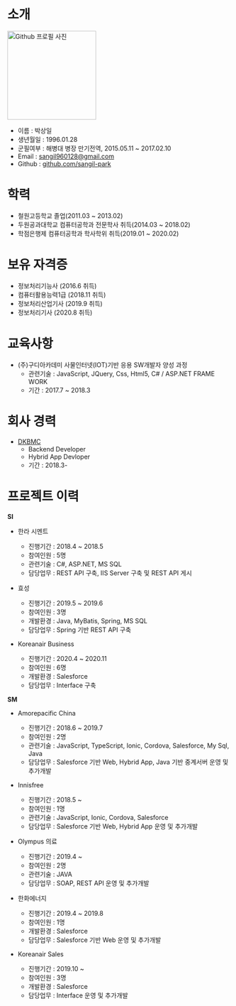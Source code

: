 # 소개
<img alt="Github 프로필 사진" src="" width="200">

* 이름 : 박상일
* 생년월일 : 1996.01.28
* 군필여부 : 해병대 병장 만기전역, 2015.05.11 ~ 2017.02.10
* Email : sangil960128@gmail.com
* Github : [github.com/sangil-park](https://github.com/sangil-park)


# 학력
* 철원고등학교 졸업(2011.03 ~ 2013.02)
* 두원공과대학교 컴퓨터공학과 전문학사 취득(2014.03 ~ 2018.02)
* 학점은행제 컴퓨터공학과 학사학위 취득(2019.01 ~ 2020.02)


# 보유 자격증
* 정보처리기능사 (2016.6 취득)
* 컴퓨터활용능력1급 (2018.11 취득)
* 정보처리산업기사 (2019.9 취득)
* 정보처리기사 (2020.8 취득)


# 교육사항
* (주)구디아카데미 사물인터넷(IOT)기반 응용 SW개발자 양성 과정
    - 관련기술 : JavaScript, JQuery, Css, Html5, C# / ASP.NET FRAME WORK
    - 기간 : 2017.7 ~ 2018.3


# 회사 경력
* [DKBMC](http://www.dkbmc.com/)
    - Backend Developer
    - Hybrid App Devloper
    - 기간 : 2018.3-


# 프로젝트 이력

**SI**
* 한라 시멘트
    - 진행기간 : 2018.4 ~ 2018.5
    - 참여인원 : 5명
    - 관련기술 : C#, ASP.NET, MS SQL
    - 담당업무 : REST API 구축, IIS Server 구축 및 REST API 게시


* 효성 
    - 진행기간 : 2019.5 ~ 2019.6
    - 참여인원 : 3명
    - 개발환경 : Java, MyBatis, Spring, MS SQL
    - 담당업무 : Spring 기반 REST API 구축


* Koreanair Business
    - 진행기간 : 2020.4 ~ 2020.11
    - 참여인원 : 6명
    - 개발환경 : Salesforce
    - 담당업무 : Interface 구축


**SM**
* Amorepacific China
    - 진행기간 : 2018.6 ~ 2019.7
    - 참여인원 : 2명
    - 관련기술 : JavaScript, TypeScript, Ionic, Cordova, Salesforce, My Sql, Java
    - 담당업무 : Salesforce 기반 Web, Hybrid App, Java 기반 중계서버 운영 및 추가개발


* Innisfree
    - 진행기간 : 2018.5 ~ 
    - 참여인원 : 1명
    - 관련기술 : JavaScript, Ionic, Cordova, Salesforce
    - 담당업무 : Salesforce 기반 Web, Hybrid App 운영 및 추가개발


* Olympus 의료
    - 진행기간 : 2019.4 ~
    - 참여인원 : 2명
    - 관련기술 : JAVA
    - 담당업무 : SOAP, REST API 운영 및 추가개발


* 한화에너지
    - 진행기간 : 2019.4 ~ 2019.8
    - 참여인원 : 1명
    - 개발환경 : Salesforce
    - 담당업무 : Salesforce 기반 Web 운영 및 추가개발


* Koreanair Sales
    - 진행기간 : 2019.10 ~
    - 참여인원 : 3명
    - 개발환경 : Salesforce
    - 담당업무 : Interface 운영 및 추가개발

